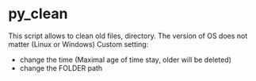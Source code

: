 # py_clean
This script allows to clean old files, directory.
The version of OS does not matter (Linux or Windows)
Custom setting:
  - change the time (Maximal age of time stay, older will be deleted)
  - change the FOLDER path 
